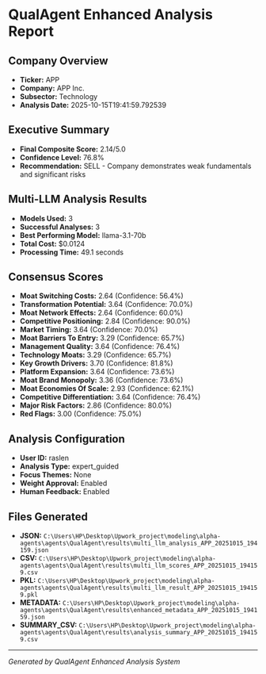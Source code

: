 # QualAgent Enhanced Analysis Report

## Company Overview
- **Ticker:** APP
- **Company:** APP Inc.
- **Subsector:** Technology
- **Analysis Date:** 2025-10-15T19:41:59.792539

## Executive Summary
- **Final Composite Score:** 2.14/5.0
- **Confidence Level:** 76.8%
- **Recommendation:** SELL - Company demonstrates weak fundamentals and significant risks

## Multi-LLM Analysis Results
- **Models Used:** 3
- **Successful Analyses:** 3
- **Best Performing Model:** llama-3.1-70b
- **Total Cost:** $0.0124
- **Processing Time:** 49.1 seconds

## Consensus Scores
- **Moat Switching Costs:** 2.64 (Confidence: 56.4%)
- **Transformation Potential:** 3.64 (Confidence: 70.0%)
- **Moat Network Effects:** 2.64 (Confidence: 60.0%)
- **Competitive Positioning:** 2.84 (Confidence: 90.0%)
- **Market Timing:** 3.64 (Confidence: 70.0%)
- **Moat Barriers To Entry:** 3.29 (Confidence: 65.7%)
- **Management Quality:** 3.64 (Confidence: 76.4%)
- **Technology Moats:** 3.29 (Confidence: 65.7%)
- **Key Growth Drivers:** 3.70 (Confidence: 81.8%)
- **Platform Expansion:** 3.64 (Confidence: 73.6%)
- **Moat Brand Monopoly:** 3.36 (Confidence: 73.6%)
- **Moat Economies Of Scale:** 2.93 (Confidence: 62.1%)
- **Competitive Differentiation:** 3.64 (Confidence: 76.4%)
- **Major Risk Factors:** 2.86 (Confidence: 80.0%)
- **Red Flags:** 3.00 (Confidence: 75.0%)

## Analysis Configuration
- **User ID:** raslen
- **Analysis Type:** expert_guided
- **Focus Themes:** None
- **Weight Approval:** Enabled
- **Human Feedback:** Enabled

## Files Generated
- **JSON:** `C:\Users\HP\Desktop\Upwork_project\modeling\alpha-agents\agents\QualAgent\results\multi_llm_analysis_APP_20251015_194159.json`
- **CSV:** `C:\Users\HP\Desktop\Upwork_project\modeling\alpha-agents\agents\QualAgent\results\multi_llm_scores_APP_20251015_194159.csv`
- **PKL:** `C:\Users\HP\Desktop\Upwork_project\modeling\alpha-agents\agents\QualAgent\results\multi_llm_result_APP_20251015_194159.pkl`
- **METADATA:** `C:\Users\HP\Desktop\Upwork_project\modeling\alpha-agents\agents\QualAgent\results\enhanced_metadata_APP_20251015_194159.json`
- **SUMMARY_CSV:** `C:\Users\HP\Desktop\Upwork_project\modeling\alpha-agents\agents\QualAgent\results\analysis_summary_APP_20251015_194159.csv`

---
*Generated by QualAgent Enhanced Analysis System*
